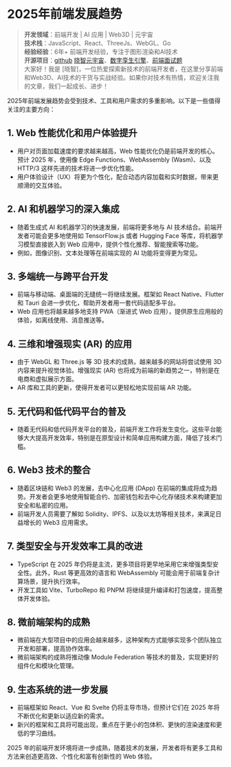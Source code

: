 
# 2025年前端发展趋势

> **开发领域**：前端开发 | AI 应用 | Web3D | 元宇宙  
> **技术栈**：JavaScript、React、ThreeJs、WebGL、Go  
> **经验经验**：6年+ 前端开发经验，专注于图形渲染和AI技术  
> **开源项目**：[github](https://github.com/dezhizhang) [晓智元宇宙](https://www.xiaozhi.shop/)、[数字孪生引擎](https://www.shuqin.cc/)、[前端面试题](https://fe.shuqin.cc/)   
> 大家好！我是 [晓智]，一位热爱探索新技术的前端开发者，在这里分享前端和Web3D、AI技术的干货与实战经验。如果你对技术有热情，欢迎关注我的文章，我们一起成长、进步！


2025年前端发展趋势会受到技术、工具和用户需求的多重影响。以下是一些值得关注的主要方向：

## 1. Web 性能优化和用户体验提升
- 用户对页面加载速度的要求越来越高，Web 性能优化仍是前端开发的核心。预计 2025 年，使用像 Edge Functions、WebAssembly (Wasm)、以及 HTTP/3 这样先进的技术将进一步优化性能。
- 用户体验设计（UX）将更为个性化，配合动态内容加载和实时数据，带来更顺滑的交互体验。

## 2. AI 和机器学习的深入集成
- 随着生成式 AI 和机器学习的快速发展，前端将更多地与 AI 技术结合。前端开发者可能会更多地使用如 TensorFlow.js 或者 Hugging Face 等库，将机器学习模型直接嵌入到 Web 应用中，提供个性化推荐、智能搜索等功能。
- 例如，图像识别、文本处理等在前端实现的 AI 功能将变得更为常见。

## 3. 多端统一与跨平台开发
- 前端与移动端、桌面端的无缝统一将继续发展。框架如 React Native、Flutter 和 Tauri 会进一步优化，帮助开发者用一套代码适配多平台。
- Web 应用也将越来越多地支持 PWA（渐进式 Web 应用），提供原生应用般的体验，如离线使用、消息推送等。

## 4. 三维和增强现实 (AR) 的应用
- 由于 WebGL 和 Three.js 等 3D 技术的成熟，越来越多的网站将尝试使用 3D 内容来提升视觉体验。增强现实 (AR) 也将成为前端的新趋势之一，特别是在电商和虚拟展示方面。
- AR 库和工具的更新，使得开发者可以更轻松地实现前端 AR 功能。

## 5. 无代码和低代码平台的普及
- 随着无代码和低代码开发平台的普及，前端开发工作将发生变化。这些平台能够大大提高开发效率，特别是在原型设计和简单应用构建方面，降低了技术门槛。

## 6. Web3 技术的整合
- 随着区块链和 Web3 的发展，去中心化应用 (DApp) 在前端的集成将成为趋势。开发者会更多地使用智能合约、加密钱包和去中心化存储技术来构建更加安全和私密的应用。
- 前端开发人员需要了解如 Solidity、IPFS、以及以太坊等相关技术，来满足日益增长的 Web3 应用需求。

## 7. 类型安全与开发效率工具的改进
- TypeScript 在 2025 年仍将是主流，更多项目将更早地采用它来增强类型安全性。此外，Rust 等更高效的语言和 WebAssembly 可能会用于前端复杂计算场景，提升执行效率。
- 开发工具如 Vite、TurboRepo 和 PNPM 将继续提升编译和打包速度，提高整体开发体验。

## 8. 微前端架构的成熟
- 微前端在大型项目中的应用会越来越多，这种架构方式能够实现多个团队独立开发和部署，提高协作效率。
- 微前端架构的成熟将推动像 Module Federation 等技术的普及，实现更好的组件化和模块化管理。

## 9. 生态系统的进一步发展
- 前端框架如 React、Vue 和 Svelte 仍将主导市场，但预计它们在 2025 年将不断优化和更新以适应新的需求。
- 新兴的框架和工具将可能出现，重点在于更小的包体积、更快的渲染速度和更低的学习曲线。

2025 年的前端开发环境将进一步成熟，随着技术的发展，开发者将有更多工具和方法来创造更高效、个性化和富有创新性的 Web 体验。
